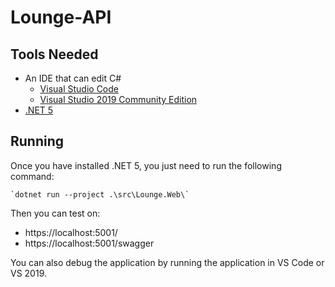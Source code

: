 # Lounge-API

## Tools Needed
- An IDE that can edit C#
  - [Visual Studio Code](https://code.visualstudio.com/) 
  - [Visual Studio 2019 Community Edition](https://visualstudio.microsoft.com/vs/community/)
- [.NET 5](https://dotnet.microsoft.com/download/dotnet/5.0)

## Running
Once you have installed .NET 5, you just need to run the following command:

    `dotnet run --project .\src\Lounge.Web\`

Then you can test on:
- https://localhost:5001/
- https://localhost:5001/swagger

You can also debug the application by running the application in VS Code or VS 2019.